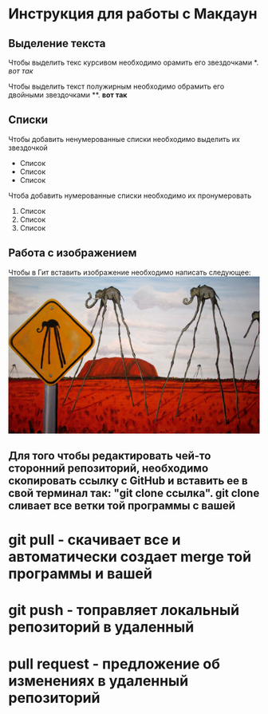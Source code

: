 # Инструкция для работы с Макдаун

## Выделение текста
Чтобы выделить текс курсивом необходимо орамить его звездочками *. *вот так*

Чтобы выделить текст полужирным необходимо обрамить его двойными звездочками **. **вот так**

## Cписки
Чтобы добавить ненумерованные списки необходимо выделить их звездочкой
* Cписок
* Cписок
* Cписок

Чтоба добавить нумерованные списки необходимо их пронумеровать
1. Cписок
2. Список
3. Cписок


## Работа с изображением
Чтобы в Гит вставить изображение необходимо написать следующее:
![Это постер на основе картины Дали](%D0%BA%D0%B0%D1%80%D1%82%D0%B8%D0%BD%D0%B0.jpeg)

## Для того чтобы редактировать чей-то сторонний репозиторий, необходимо скопировать ссылку с GitHub  и вставить ее в свой терминал так: "git clone  ссылка". git clone сливает все ветки той программы с вашей

# git pull - скачивает все и автоматически создает merge той программы и вашей

# git push - топравляет локальный репозиторий в удаленный

# pull request - предложение об изменениях в удаленный репозиторий

